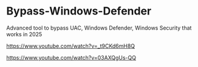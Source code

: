 # Bypass-Windows-Defender
Advanced tool to bypass UAC, Windows Defender, Windows Security that works in 2025

https://www.youtube.com/watch?v=_t9CKd6mH8Q


https://www.youtube.com/watch?v=03AXQgUs-QQ
